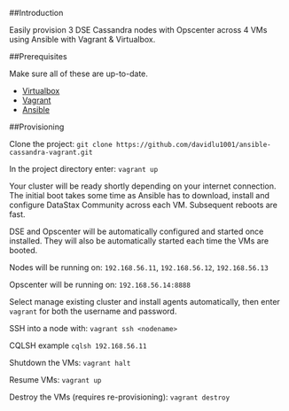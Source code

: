##Introduction

Easily provision 3 DSE Cassandra nodes with Opscenter across 4 VMs using Ansible with Vagrant & Virtualbox.

##Prerequisites

Make sure all of these are up-to-date.

* [Virtualbox](https://www.virtualbox.org/)
* [Vagrant](https://www.vagrantup.com/downloads)
* [Ansible](http://docs.ansible.com/intro_installation.html)

##Provisioning

Clone the project: ```git clone https://github.com/davidlu1001/ansible-cassandra-vagrant.git```

In the project directory enter: ```vagrant up```

Your cluster will be ready shortly depending on your internet connection. The initial boot takes some time as Ansible has to download, install and configure DataStax Community across each VM. Subsequent reboots are fast.

DSE and Opscenter will be automatically configured and started once installed. They will also be automatically started each time the VMs are booted.

Nodes will be running on: ```192.168.56.11```, ```192.168.56.12```, ```192.168.56.13```

Opscenter will be running on: ```192.168.56.14:8888```

Select manage existing cluster and install agents automatically, then enter ```vagrant``` for both the username and password.

SSH into a node with: ```vagrant ssh <nodename>```

CQLSH example ```cqlsh 192.168.56.11```

Shutdown the VMs: ```vagrant halt```

Resume VMs: ```vagrant up```

Destroy the VMs (requires re-provisioning): ```vagrant destroy```
